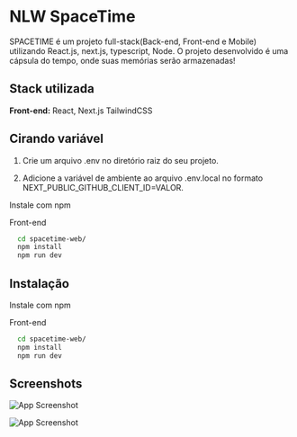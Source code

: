 
# NLW SpaceTime

SPACETIME é um projeto full-stack(Back-end, Front-end e Mobile) utilizando React.js, next.js, typescript, Node. O projeto desenvolvido é uma cápsula do tempo, onde suas memórias serão armazenadas!


## Stack utilizada

**Front-end:** React, Next.js TailwindCSS


## Cirando variável 

1. Crie um arquivo .env no diretório raiz do seu projeto.

2. Adicione a variável de ambiente ao arquivo .env.local no formato NEXT_PUBLIC_GITHUB_CLIENT_ID=VALOR.

Instale com npm

Front-end

```bash
  cd spacetime-web/
  npm install
  npm run dev
```

## Instalação

Instale com npm

Front-end

```bash
  cd spacetime-web/
  npm install
  npm run dev
```
    
## Screenshots

![App Screenshot](https://i.imgur.com/ysIO7qA.png)

![App Screenshot](https://i.imgur.com/xJvqqUM.png)


